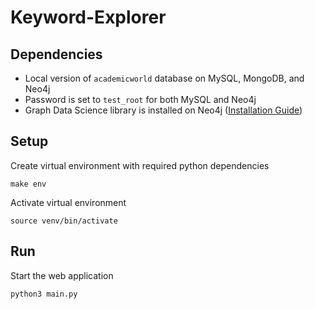 # Keyword-Explorer

## Dependencies

- Local version of `academicworld` database on MySQL, MongoDB, and Neo4j
- Password is set to `test_root` for both MySQL and Neo4j
- Graph Data Science library is installed on Neo4j ([Installation Guide](https://neo4j.com/docs/graph-data-science/current/installation/neo4j-desktop/))


## Setup

Create virtual environment with required python dependencies
```{zsh}
make env
```

Activate virtual environment
```{zsh}
source venv/bin/activate
```

## Run

Start the web application
```{zsh}
python3 main.py
```